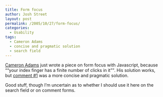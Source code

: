 ```yaml
---
title: Form focus
author: Josh Street
layout: post
permalink: /2005/10/27/form-focus/
categories:
  - Usability
tags:
  - Cameron Adams
  - concise and pragmatic solution
  - search field
---
```

[Cameron Adams][1] just wrote a piece on form focus with Javascript, because <q cite="http://www.themaninblue.com/writing/perspective/2005/10/27/">&#8220;your index finger has a finite number of clicks in it&#8221;</q>. His solution works, but [comment #1][2] was a more concise and pragmatic solution.

Good stuff, though I&#8217;m uncertain as to whether I should use it here on the search field or on comment forms.

 [1]: http://www.themaninblue.com/
 [2]: http://www.themaninblue.com/writing/perspective/2005/10/27/#comment1
